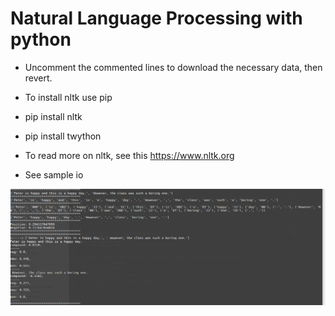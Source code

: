 # Natural Language Processing with python
* Uncomment the commented lines to download the necessary data, then revert.
* To install nltk use pip
* pip install nltk
* pip install twython 
* To read more on nltk, see this https://www.nltk.org  

* See sample io 

![alt text](https://github.com/msomi22/pynlp/blob/master/nlp_output.png)  


